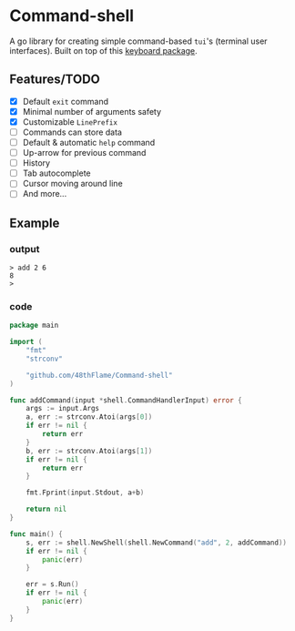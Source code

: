 # Command-shell

A go library for creating simple command-based `tui`'s (terminal user interfaces).
Built on top of this [keyboard package](https://github.com/eiannone/keyboard).

## Features/TODO

- [x] Default `exit` command
- [x] Minimal number of arguments safety
- [x] Customizable `LinePrefix`
- [ ] Commands can store data
- [ ] Default & automatic `help` command
- [ ] Up-arrow for previous command
- [ ] History
- [ ] Tab autocomplete
- [ ] Cursor moving around line
- [ ] And more...

## Example

### output

```terminal
> add 2 6
8
>
```

### code

```go
package main

import (
    "fmt"
    "strconv"

    "github.com/48thFlame/Command-shell"
)

func addCommand(input *shell.CommandHandlerInput) error {
    args := input.Args
    a, err := strconv.Atoi(args[0])
    if err != nil {
        return err
    }
    b, err := strconv.Atoi(args[1])
    if err != nil {
        return err
    }

    fmt.Fprint(input.Stdout, a+b)

    return nil
}

func main() {
    s, err := shell.NewShell(shell.NewCommand("add", 2, addCommand))
    if err != nil {
        panic(err)
    }

    err = s.Run()
    if err != nil {
        panic(err)
    }
}
```
